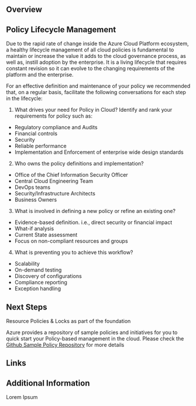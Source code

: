 ## Overview 

## Policy Lifecycle Management 

Due to the rapid rate of change inside the Azure Cloud Platform ecosystem, a healthy lifecycle management of all cloud policies is fundamental to maintain or increase the value it adds to the cloud governance process, as well as, instill adoption by the enterprise. It is a living lifecycle that requires constant revision so it can evolve to the changing requirements of the platform and the enterprise.  

For an effective definition and maintenance of your policy we recommended that, on a regular basis, facilitate the following conversations for each step in the lifecycle: 

1. What drives your need for Policy in Cloud? Identify and rank your requirements for policy such as: 

  - Regulatory compliance and Audits 
  - Financial controls 
  - Security  
  - Reliable performance 
  - Implementation and Enforcement of enterprise wide design standards 

2. Who owns the policy definitions and implementation? 

  - Office of the Chief Information Security Officer 
  - Central Cloud Engineering Team 
  - DevOps teams 
  - Security/Infrastructure Architects 
  - Business Owners 

3. What is involved in defining a new policy or refine an existing one?  

  - Evidence-based definition. i.e., direct security or financial impact 
  - What-if analysis 
  - Current State assessment 
  - Focus on non-compliant resources and groups 

4. What is preventing you to achieve this workflow? 

  - Scalability 
  - On-demand testing 
  - Discovery of configurations 
  - Compliance reporting 
  - Exception handling 

 

## Next Steps 

 Resource Policies & Locks as part of the foundation  

Azure provides a repository of sample policies and initiatives for you to quick start your Policy-based management in the cloud. Please check the [Github Sample Policy Repository](https://github.com/Azure/azure-policy) for more details 

 

## Links 

 

## Additional Information 

Lorem Ipsum 
